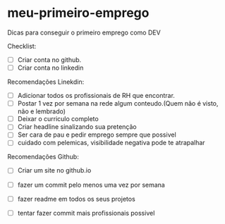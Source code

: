 # meu-primeiro-emprego
Dicas para conseguir o primeiro emprego como DEV

Checklist:

- [ ] Criar conta no github.
- [ ] Criar conta no linkedin

Recomendações Linekdin:
- [ ] Adicionar todos os profissionais de RH que encontrar.
- [ ] Postar 1 vez por semana na rede algum conteudo.(Quem não é visto, não e lembrado)
- [ ] Deixar o curriculo completo
- [ ] Criar headline sinalizando sua pretenção
- [ ] Ser cara de pau e pedir emprego sempre que possivel
- [ ] cuidado com pelemicas, visibilidade negativa pode te atrapalhar

Recomendações Github:
- [ ] Criar um site no github.io
- [ ] fazer um commit pelo menos uma vez por semana
- [ ] fazer readme em todos os seus projetos
- [ ] tentar fazer commit mais profissionais possivel

